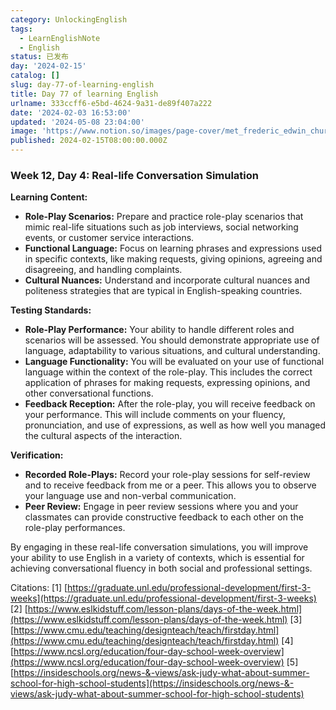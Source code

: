 ```yaml
---
category: UnlockingEnglish
tags:
  - LearnEnglishNote
  - English
status: 已发布
day: '2024-02-15'
catalog: []
slug: day-77-of-learning-english
title: Day 77 of learning English
urlname: 333ccff6-e5bd-4624-9a31-de89f407a222
date: '2024-02-03 16:53:00'
updated: '2024-05-08 23:04:00'
image: 'https://www.notion.so/images/page-cover/met_frederic_edwin_church_1871.jpg'
published: 2024-02-15T08:00:00.000Z
---
```


### Week 12, Day 4: Real-life Conversation Simulation


**Learning Content:**

- **Role-Play Scenarios:** Prepare and practice role-play scenarios that mimic real-life situations such as job interviews, social networking events, or customer service interactions.
- **Functional Language:** Focus on learning phrases and expressions used in specific contexts, like making requests, giving opinions, agreeing and disagreeing, and handling complaints.
- **Cultural Nuances:** Understand and incorporate cultural nuances and politeness strategies that are typical in English-speaking countries.

**Testing Standards:**

- **Role-Play Performance:** Your ability to handle different roles and scenarios will be assessed. You should demonstrate appropriate use of language, adaptability to various situations, and cultural understanding.
- **Language Functionality:** You will be evaluated on your use of functional language within the context of the role-play. This includes the correct application of phrases for making requests, expressing opinions, and other conversational functions.
- **Feedback Reception:** After the role-play, you will receive feedback on your performance. This will include comments on your fluency, pronunciation, and use of expressions, as well as how well you managed the cultural aspects of the interaction.

**Verification:**

- **Recorded Role-Plays:** Record your role-play sessions for self-review and to receive feedback from me or a peer. This allows you to observe your language use and non-verbal communication.
- **Peer Review:** Engage in peer review sessions where you and your classmates can provide constructive feedback to each other on the role-play performances.

By engaging in these real-life conversation simulations, you will improve your ability to use English in a variety of contexts, which is essential for achieving conversational fluency in both social and professional settings.


Citations:
[1] [https://graduate.unl.edu/professional-development/first-3-weeks](https://graduate.unl.edu/professional-development/first-3-weeks)
[2] [https://www.eslkidstuff.com/lesson-plans/days-of-the-week.html](https://www.eslkidstuff.com/lesson-plans/days-of-the-week.html)
[3] [https://www.cmu.edu/teaching/designteach/teach/firstday.html](https://www.cmu.edu/teaching/designteach/teach/firstday.html)
[4] [https://www.ncsl.org/education/four-day-school-week-overview](https://www.ncsl.org/education/four-day-school-week-overview)
[5] [https://insideschools.org/news-&-views/ask-judy-what-about-summer-school-for-high-school-students](https://insideschools.org/news-&-views/ask-judy-what-about-summer-school-for-high-school-students)

